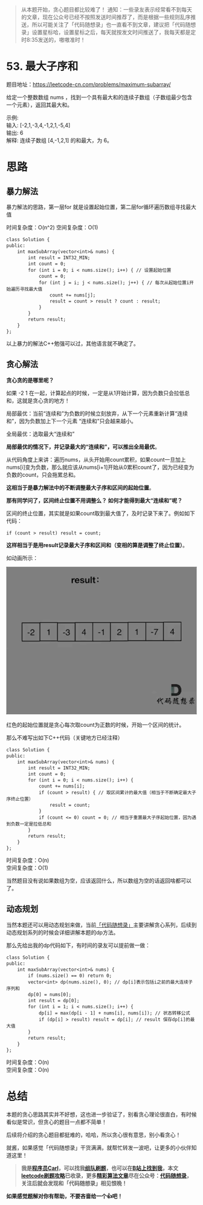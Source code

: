 
> 从本题开始，贪心题目都比较难了！
通知：一些录友表示经常看不到每天的文章，现在公众号已经不按照发送时间推荐了，而是根据一些规则乱序推送，所以可能关注了「代码随想录」也一直看不到文章，建议把「代码随想录」设置星标哈，设置星标之后，每天就按发文时间推送了，我每天都是定时8:35发送的，嗷嗷准时！

# 53. 最大子序和 

题目地址：https://leetcode-cn.com/problems/maximum-subarray/

给定一个整数数组 nums ，找到一个具有最大和的连续子数组（子数组最少包含一个元素），返回其最大和。

示例:         
输入: [-2,1,-3,4,-1,2,1,-5,4]         
输出: 6                
解释: 连续子数组 [4,-1,2,1] 的和最大，为 6。         

# 思路

## 暴力解法 

暴力解法的思路，第一层for 就是设置起始位置，第二层for循环遍历数组寻找最大值 

时间复杂度：O(n^2) 
空间复杂度：O(1)
```
class Solution {
public:
    int maxSubArray(vector<int>& nums) {
        int result = INT32_MIN;
        int count = 0;
        for (int i = 0; i < nums.size(); i++) { // 设置起始位置
            count = 0;
            for (int j = i; j < nums.size(); j++) { // 每次从起始位置i开始遍历寻找最大值
                count += nums[j];
                result = count > result ? count : result;
            }
        }
        return result;
    }
};
```

以上暴力的解法C++勉强可以过，其他语言就不确定了。

## 贪心解法 

**贪心贪的是哪里呢？**

如果 -2 1 在一起，计算起点的时候，一定是从1开始计算，因为负数只会拉低总和，这就是贪心贪的地方！

局部最优：当前“连续和”为负数的时候立刻放弃，从下一个元素重新计算“连续和”，因为负数加上下一个元素 “连续和”只会越来越小。

全局最优：选取最大“连续和”  

**局部最优的情况下，并记录最大的“连续和”，可以推出全局最优**。


从代码角度上来讲：遍历nums，从头开始用count累积，如果count一旦加上nums[i]变为负数，那么就应该从nums[i+1]开始从0累积count了，因为已经变为负数的count，只会拖累总和。

**这相当于是暴力解法中的不断调整最大子序和区间的起始位置**。 


**那有同学问了，区间终止位置不用调整么？ 如何才能得到最大“连续和”呢？** 

区间的终止位置，其实就是如果count取到最大值了，及时记录下来了。例如如下代码：

```
if (count > result) result = count;
```

**这样相当于是用result记录最大子序和区间和（变相的算是调整了终止位置）**。 

如动画所示：

<img src='../video/53.最大子序和.gif' width=600> </img></div>

红色的起始位置就是贪心每次取count为正数的时候，开始一个区间的统计。

那么不难写出如下C++代码（关键地方已经注释）

```
class Solution {
public:
    int maxSubArray(vector<int>& nums) {
        int result = INT32_MIN;
        int count = 0;
        for (int i = 0; i < nums.size(); i++) {
            count += nums[i];
            if (count > result) { // 取区间累计的最大值（相当于不断确定最大子序终止位置）
                result = count;
            }
            if (count <= 0) count = 0; // 相当于重置最大子序起始位置，因为遇到负数一定是拉低总和
        }
        return result;
    }
};
```
时间复杂度：O(n)    
空间复杂度：O(1)   

当然题目没有说如果数组为空，应该返回什么，所以数组为空的话返回啥都可以了。

## 动态规划 

当然本题还可以用动态规划来做，当前[「代码随想录」](https://img-blog.csdnimg.cn/20201124161234338.png)主要讲解贪心系列，后续到动态规划系列的时候会详细讲解本题的dp方法。

那么先给出我的dp代码如下，有时间的录友可以提前做一做：

```
class Solution {
public:
    int maxSubArray(vector<int>& nums) {
        if (nums.size() == 0) return 0;
        vector<int> dp(nums.size(), 0); // dp[i]表示包括i之前的最大连续子序列和
        dp[0] = nums[0];
        int result = dp[0];
        for (int i = 1; i < nums.size(); i++) {
            dp[i] = max(dp[i - 1] + nums[i], nums[i]); // 状态转移公式
            if (dp[i] > result) result = dp[i]; // result 保存dp[i]的最大值
        }
        return result;
    }
};
```

时间复杂度：O(n)    
空间复杂度：O(n)   

# 总结

本题的贪心思路其实并不好想，这也进一步验证了，别看贪心理论很直白，有时候看似是常识，但贪心的题目一点都不简单！

后续将介绍的贪心题目都挺难的，哈哈，所以贪心很有意思，别小看贪心！

就酱，如果感觉「代码随想录」干货满满，就帮忙转发一波吧，让更多的小伙伴知道这里！

> **我是[程序员Carl](https://github.com/youngyangyang04)，可以找我[组队刷题](https://img-blog.csdnimg.cn/20201115103410182.png)，也可以在[B站上找到我](https://space.bilibili.com/525438321)，本文[leetcode刷题攻略](https://github.com/youngyangyang04/leetcode-master)已收录，更多[精彩算法文章](https://mp.weixin.qq.com/mp/appmsgalbum?__biz=MzUxNjY5NTYxNA==&action=getalbum&album_id=1485825793120387074&scene=173#wechat_redirect)尽在公众号：[代码随想录](https://img-blog.csdnimg.cn/20201124161234338.png)，关注后就会发现和「代码随想录」相见恨晚！**

**如果感觉题解对你有帮助，不要吝啬给一个👍吧！**



